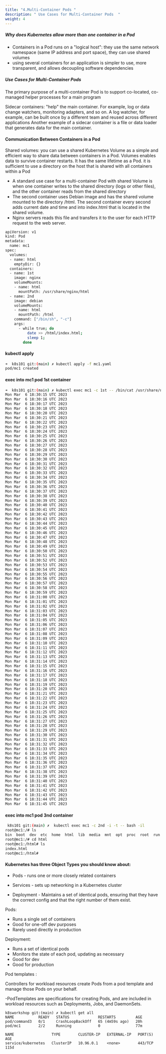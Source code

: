 ```yaml
---
title: "4.Multi-Container Pods "
description: " Use Cases for Multi-Container Pods  "
weight: 4
---
```



##### Why does Kubernetes allow more than one container in a Pod
- Containers in a Pod runs on a "logical host": they use the same network namespace (same IP address and port space), they can use shared volumes
- using several containers for an application is simpler to use, more transparent, and allows decoupling software dependencies

##### Use Cases for Multi-Container Pods

The primary purpose of a multi-container Pod is to support co-located, co-managed helper processes for a main program

Sidecar containers:
"help" the main container. For example, log or data change watchers, monitoring adapters, and so on.
A log watcher, for example, can be built once by a different team and reused across different applications
Another example of a sidecar container is a file or data loader that generates data for the main container.

#### Communication Between Containers in a Pod

Shared volumes:
you can use a shared Kubernetes Volume as a simple and efficient way to share data between containers in a Pod.
Volumes enables data to survive container restarts. It has the same lifetime as a Pod.
it is sufficient to use a directory on the host that is shared with all containers within a Pod

- A standard use case for a multi-container Pod with shared Volume is when one container writes to the shared directory (logs or other files), and the other container reads from the shared directory
- The second container uses Debian image and has the shared volume mounted to the directory /html. The second container every second adds current date and time and into index.html that is located in the shared volume.
- Nginx servers reads this file and transfers it to the user for each HTTP request to the web server.

```sh
apiVersion: v1
kind: Pod
metadata:
  name: mc1
spec:
  volumes:
  - name: html
    emptyDir: {}
  containers:
  - name: 1st
    image: nginx
    volumeMounts:
    - name: html
      mountPath: /usr/share/nginx/html
  - name: 2nd
    image: debian
    volumeMounts:
    - name: html
      mountPath: /html
    command: ["/bin/sh", "-c"]
    args:
      - while true; do
          date >> /html/index.html;
          sleep 1;
        done

```
#### kubectl apply 

```sh
➜  k8s101 git:(main) ✗ kubectl apply -f mc1.yaml 
pod/mc1 created

```

#### exec into mc1 pod 1st container 

```sh
➜  k8s101 git:(main) ✗ kubectl exec mc1 -c 1st -- /bin/cat /usr/share/nginx/html/index.html
Mon Mar  6 18:30:15 UTC 2023
Mon Mar  6 18:30:16 UTC 2023
Mon Mar  6 18:30:17 UTC 2023
Mon Mar  6 18:30:18 UTC 2023
Mon Mar  6 18:30:20 UTC 2023
Mon Mar  6 18:30:21 UTC 2023
Mon Mar  6 18:30:22 UTC 2023
Mon Mar  6 18:30:23 UTC 2023
Mon Mar  6 18:30:24 UTC 2023
Mon Mar  6 18:30:25 UTC 2023
Mon Mar  6 18:30:26 UTC 2023
Mon Mar  6 18:30:27 UTC 2023
Mon Mar  6 18:30:28 UTC 2023
Mon Mar  6 18:30:29 UTC 2023
Mon Mar  6 18:30:30 UTC 2023
Mon Mar  6 18:30:31 UTC 2023
Mon Mar  6 18:30:32 UTC 2023
Mon Mar  6 18:30:33 UTC 2023
Mon Mar  6 18:30:34 UTC 2023
Mon Mar  6 18:30:35 UTC 2023
Mon Mar  6 18:30:36 UTC 2023
Mon Mar  6 18:30:37 UTC 2023
Mon Mar  6 18:30:38 UTC 2023
Mon Mar  6 18:30:39 UTC 2023
Mon Mar  6 18:30:40 UTC 2023
Mon Mar  6 18:30:41 UTC 2023
Mon Mar  6 18:30:42 UTC 2023
Mon Mar  6 18:30:43 UTC 2023
Mon Mar  6 18:30:44 UTC 2023
Mon Mar  6 18:30:45 UTC 2023
Mon Mar  6 18:30:46 UTC 2023
Mon Mar  6 18:30:47 UTC 2023
Mon Mar  6 18:30:48 UTC 2023
Mon Mar  6 18:30:49 UTC 2023
Mon Mar  6 18:30:50 UTC 2023
Mon Mar  6 18:30:51 UTC 2023
Mon Mar  6 18:30:52 UTC 2023
Mon Mar  6 18:30:53 UTC 2023
Mon Mar  6 18:30:54 UTC 2023
Mon Mar  6 18:30:55 UTC 2023
Mon Mar  6 18:30:56 UTC 2023
Mon Mar  6 18:30:57 UTC 2023
Mon Mar  6 18:30:58 UTC 2023
Mon Mar  6 18:30:59 UTC 2023
Mon Mar  6 18:31:00 UTC 2023
Mon Mar  6 18:31:01 UTC 2023
Mon Mar  6 18:31:02 UTC 2023
Mon Mar  6 18:31:03 UTC 2023
Mon Mar  6 18:31:04 UTC 2023
Mon Mar  6 18:31:05 UTC 2023
Mon Mar  6 18:31:06 UTC 2023
Mon Mar  6 18:31:07 UTC 2023
Mon Mar  6 18:31:08 UTC 2023
Mon Mar  6 18:31:09 UTC 2023
Mon Mar  6 18:31:10 UTC 2023
Mon Mar  6 18:31:11 UTC 2023
Mon Mar  6 18:31:12 UTC 2023
Mon Mar  6 18:31:13 UTC 2023
Mon Mar  6 18:31:14 UTC 2023
Mon Mar  6 18:31:15 UTC 2023
Mon Mar  6 18:31:16 UTC 2023
Mon Mar  6 18:31:17 UTC 2023
Mon Mar  6 18:31:18 UTC 2023
Mon Mar  6 18:31:19 UTC 2023
Mon Mar  6 18:31:20 UTC 2023
Mon Mar  6 18:31:21 UTC 2023
Mon Mar  6 18:31:22 UTC 2023
Mon Mar  6 18:31:23 UTC 2023
Mon Mar  6 18:31:24 UTC 2023
Mon Mar  6 18:31:25 UTC 2023
Mon Mar  6 18:31:26 UTC 2023
Mon Mar  6 18:31:27 UTC 2023
Mon Mar  6 18:31:28 UTC 2023
Mon Mar  6 18:31:29 UTC 2023
Mon Mar  6 18:31:30 UTC 2023
Mon Mar  6 18:31:31 UTC 2023
Mon Mar  6 18:31:32 UTC 2023
Mon Mar  6 18:31:33 UTC 2023
Mon Mar  6 18:31:34 UTC 2023
Mon Mar  6 18:31:35 UTC 2023
Mon Mar  6 18:31:36 UTC 2023
Mon Mar  6 18:31:37 UTC 2023
Mon Mar  6 18:31:38 UTC 2023
Mon Mar  6 18:31:39 UTC 2023
Mon Mar  6 18:31:40 UTC 2023
Mon Mar  6 18:31:41 UTC 2023
Mon Mar  6 18:31:42 UTC 2023
Mon Mar  6 18:31:43 UTC 2023
Mon Mar  6 18:31:44 UTC 2023
Mon Mar  6 18:31:45 UTC 2023
```

#### exec into mc1 pod 3nd container 

```sh
 k8s101 git:(main) ✗  kubectl exec mc1 -c 2nd -i -t -- bash -il
root@mc1:/# ls
bin  boot  dev  etc  home  html  lib  media  mnt  opt  proc  root  run  sbin  srv  sys  tmp  usr  var
root@mc1:/# cd html
root@mc1:/html# ls
index.html
root@mc1:/html# 
```


#### Kubernetes has three Object Types you should know about:

- Pods - runs one or more closely related containers

- Services - sets up networking in a Kubernetes cluster

- Deployment - Maintains a set of identical pods, ensuring that they have the correct config and that the right number of them exist.

Pods:

- Runs a single set of containers
- Good for one-off dev purposes
- Rarely used directly in production

Deployment:

- Runs a set of identical pods
- Monitors the state of each pod, updating as necessary
- Good for dev
- Good for production


Pod templates : 

Controllers for workload resources create Pods from a pod template and manage those Pods on your behalf.

-PodTemplates are specifications for creating Pods, and are included in workload resources such as Deployments, Jobs, and DaemonSets.

```
k8sworkshop git:(main) ✗ kubectl get all
NAME           READY   STATUS             RESTARTS         AGE
pod/command3   0/1     CrashLoopBackOff   65 (4m59s ago)   20h
pod/mc1        2/2     Running            0                77m

NAME                 TYPE        CLUSTER-IP   EXTERNAL-IP   PORT(S)   AGE
service/kubernetes   ClusterIP   10.96.0.1    <none>        443/TCP   115d

```



